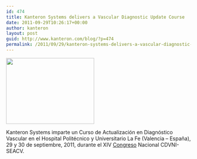 ```yaml
---
id: 474
title: Kanteron Systems delivers a Vascular Diagnostic Update Course
date: 2011-09-29T10:26:17+00:00
author: kanteron
layout: post
guid: http://www.kanteron.com/blog/?p=474
permalink: /2011/09/29/kanteron-systems-delivers-a-vascular-diagnostic-update-course/
---
```

<img class="aligncenter" title="course" src="http://farm7.static.flickr.com/6153/6195258823_6b1a59f493_m.jpg" alt="" width="240" height="179" />

Kanteron Systems imparte un Curso de Actualización en Diagnóstico Vascular en el Hospital Politécnico y Universitario La Fe (Valencia – España), 29 y 30 de septiembre, 2011, durante el XIV <a title="http://www.congresosxxi.com/?area=9&pid=14&eid=127" href="http://www.congresosxxi.com/?area=9&pid=14&eid=127" target="_blank">Congreso</a> Nacional CDVNI-SEACV.